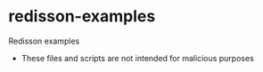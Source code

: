 # redisson-examples
Redisson examples
* These files and scripts are not intended for malicious purposes
